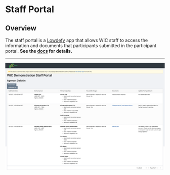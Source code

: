 # Staff Portal

## Overview

The staff portal is a [Lowdefy](https://lowdefy.com) app that allows WIC staff to access the information and documents that participants submitted in the participant portal. **See the [docs](../docs/staff) for details.**

---

![Staff portal screenshot](../docs/imgs/staff-portal.png)

